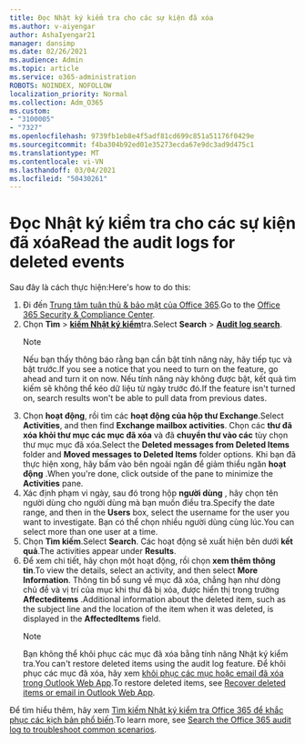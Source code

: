 ```yaml
---
title: Đọc Nhật ký kiểm tra cho các sự kiện đã xóa
ms.author: v-aiyengar
author: AshaIyengar21
manager: dansimp
ms.date: 02/26/2021
ms.audience: Admin
ms.topic: article
ms.service: o365-administration
ROBOTS: NOINDEX, NOFOLLOW
localization_priority: Normal
ms.collection: Adm_O365
ms.custom:
- "3100005"
- "7327"
ms.openlocfilehash: 9739fb1eb8e4f5adf81cd699c851a51176f0429e
ms.sourcegitcommit: f4ba304b92ed01e35273ecda67e9dc3ad9d475c1
ms.translationtype: MT
ms.contentlocale: vi-VN
ms.lasthandoff: 03/04/2021
ms.locfileid: "50430261"
---
```

# <a name="read-the-audit-logs-for-deleted-events"></a><span data-ttu-id="92029-102">Đọc Nhật ký kiểm tra cho các sự kiện đã xóa</span><span class="sxs-lookup"><span data-stu-id="92029-102">Read the audit logs for deleted events</span></span>

<span data-ttu-id="92029-103">Sau đây là cách thực hiện:</span><span class="sxs-lookup"><span data-stu-id="92029-103">Here's how to do this:</span></span>

1. <span data-ttu-id="92029-104">Đi đến [Trung tâm tuân thủ & bảo mật của Office 365](https://go.microsoft.com/fwlink/p/?linkid=2077143).</span><span class="sxs-lookup"><span data-stu-id="92029-104">Go to the [Office 365 Security & Compliance Center](https://go.microsoft.com/fwlink/p/?linkid=2077143).</span></span>
1. <span data-ttu-id="92029-105">Chọn **Tìm**  >  [**kiếm Nhật ký kiểm**](https://go.microsoft.com/fwlink/?linkid=2103759)tra.</span><span class="sxs-lookup"><span data-stu-id="92029-105">Select **Search** > [**Audit log search**](https://go.microsoft.com/fwlink/?linkid=2103759).</span></span>
    > [!NOTE]
    > <span data-ttu-id="92029-106">Nếu bạn thấy thông báo rằng bạn cần bật tính năng này, hãy tiếp tục và bật trước.</span><span class="sxs-lookup"><span data-stu-id="92029-106">If you see a notice that you need to turn on the feature, go ahead and turn it on now.</span></span> <span data-ttu-id="92029-107">Nếu tính năng này không được bật, kết quả tìm kiếm sẽ không thể kéo dữ liệu từ ngày trước đó.</span><span class="sxs-lookup"><span data-stu-id="92029-107">If the feature isn't turned on, search results won't be able to pull data from previous dates.</span></span>
1. <span data-ttu-id="92029-108">Chọn **hoạt động**, rồi tìm các **hoạt động của hộp thư Exchange**.</span><span class="sxs-lookup"><span data-stu-id="92029-108">Select **Activities**, and then find **Exchange mailbox activities**.</span></span> <span data-ttu-id="92029-109">Chọn các **thư đã xóa khỏi thư mục các mục đã xóa** và đã **chuyển thư vào các** tùy chọn thư mục mục đã xóa.</span><span class="sxs-lookup"><span data-stu-id="92029-109">Select the **Deleted messages from Deleted Items** folder and **Moved messages to Deleted Items** folder options.</span></span> <span data-ttu-id="92029-110">Khi bạn đã thực hiện xong, hãy bấm vào bên ngoài ngăn để giảm thiểu ngăn **hoạt động** .</span><span class="sxs-lookup"><span data-stu-id="92029-110">When you're done, click outside of the pane to minimize the **Activities** pane.</span></span>
1. <span data-ttu-id="92029-111">Xác định phạm vi ngày, sau đó trong hộp **người dùng** , hãy chọn tên người dùng cho người dùng mà bạn muốn điều tra.</span><span class="sxs-lookup"><span data-stu-id="92029-111">Specify the date range, and then in the **Users** box, select the username for the user you want to investigate.</span></span> <span data-ttu-id="92029-112">Bạn có thể chọn nhiều người dùng cùng lúc.</span><span class="sxs-lookup"><span data-stu-id="92029-112">You can select more than one user at a time.</span></span>
1. <span data-ttu-id="92029-113">Chọn **Tìm kiếm**.</span><span class="sxs-lookup"><span data-stu-id="92029-113">Select **Search**.</span></span> <span data-ttu-id="92029-114">Các hoạt động sẽ xuất hiện bên dưới **kết quả**.</span><span class="sxs-lookup"><span data-stu-id="92029-114">The activities appear under **Results**.</span></span>
1. <span data-ttu-id="92029-115">Để xem chi tiết, hãy chọn một hoạt động, rồi chọn **xem thêm thông tin**.</span><span class="sxs-lookup"><span data-stu-id="92029-115">To view the details, select an activity, and then select **More Information**.</span></span> <span data-ttu-id="92029-116">Thông tin bổ sung về mục đã xóa, chẳng hạn như dòng chủ đề và vị trí của mục khi thư đã bị xóa, được hiển thị trong trường **Affecteditems** .</span><span class="sxs-lookup"><span data-stu-id="92029-116">Additional information about the deleted item, such as the subject line and the location of the item when it was deleted, is displayed in the **AffectedItems** field.</span></span>
    > [!NOTE]
    > <span data-ttu-id="92029-117">Bạn không thể khôi phục các mục đã xóa bằng tính năng Nhật ký kiểm tra.</span><span class="sxs-lookup"><span data-stu-id="92029-117">You can't restore deleted items using the audit log feature.</span></span> <span data-ttu-id="92029-118">Để khôi phục các mục đã xóa, hãy xem [khôi phục các mục hoặc email đã xóa trong Outlook Web App](https://go.microsoft.com/fwlink/?linkid=2103759).</span><span class="sxs-lookup"><span data-stu-id="92029-118">To restore deleted items, see [Recover deleted items or email in Outlook Web App](https://go.microsoft.com/fwlink/?linkid=2103759).</span></span>

<span data-ttu-id="92029-119">Để tìm hiểu thêm, hãy xem [Tìm kiếm Nhật ký kiểm tra Office 365 để khắc phục các kịch bản phổ biến](https://go.microsoft.com/fwlink/?linkid=2103944).</span><span class="sxs-lookup"><span data-stu-id="92029-119">To learn more, see [Search the Office 365 audit log to troubleshoot common scenarios](https://go.microsoft.com/fwlink/?linkid=2103944).</span></span>
